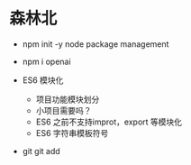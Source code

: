 # 森林北

- npm init -y
  node package management
- npm i openai
- ES6 模块化
  - 项目功能模块划分
  - 小项目需要吗？
  - ES6 之前不支持improt，export 等模块化
  - ES6 字符串模板符号

- git
  git add
